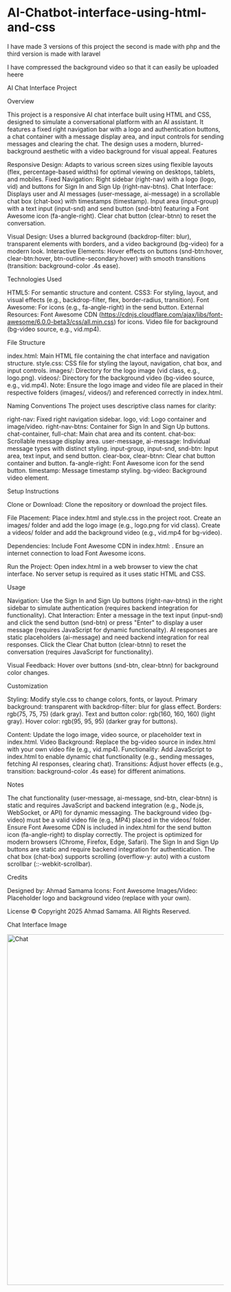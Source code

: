 # AI-Chatbot-interface-using-html-and-css
I have made 3 versions of this project the second is made with php and the third version is made with laravel

I have compressed the background video so that it can easily be uploaded heere

AI Chat Interface Project

Overview

This project is a responsive AI chat interface built using HTML and CSS, designed to simulate a conversational platform with an AI assistant. It features a fixed right navigation bar with a logo and authentication buttons, a chat container with a message display area, and input controls for sending messages and clearing the chat. The design uses a modern, blurred-background aesthetic with a video background for visual appeal.
Features

Responsive Design: Adapts to various screen sizes using flexible layouts (flex, percentage-based widths) for optimal viewing on desktops, tablets, and mobiles.
Fixed Navigation: Right sidebar (right-nav) with a logo (logo, vid) and buttons for Sign In and Sign Up (right-nav-btns).
Chat Interface: 
Displays user and AI messages (user-message, ai-message) in a scrollable chat box (chat-box) with timestamps (timestamp).
Input area (input-group) with a text input (input-snd) and send button (snd-btn) featuring a Font Awesome icon (fa-angle-right).
Clear chat button (clear-btnn) to reset the conversation.


Visual Design: Uses a blurred background (backdrop-filter: blur), transparent elements with borders, and a video background (bg-video) for a modern look.
Interactive Elements: Hover effects on buttons (snd-btn:hover, clear-btn:hover, btn-outline-secondary:hover) with smooth transitions (transition: background-color .4s ease).

Technologies Used

HTML5: For semantic structure and content.
CSS3: For styling, layout, and visual effects (e.g., backdrop-filter, flex, border-radius, transition).
Font Awesome: For icons (e.g., fa-angle-right) in the send button.
External Resources:
Font Awesome CDN (https://cdnjs.cloudflare.com/ajax/libs/font-awesome/6.0.0-beta3/css/all.min.css) for icons.
Video file for background (bg-video source, e.g., vid.mp4).



File Structure

index.html: Main HTML file containing the chat interface and navigation structure.
style.css: CSS file for styling the layout, navigation, chat box, and input controls.
images/: Directory for the logo image (vid class, e.g., logo.png).
videos/: Directory for the background video (bg-video source, e.g., vid.mp4).
Note: Ensure the logo image and video file are placed in their respective folders (images/, videos/) and referenced correctly in index.html.



Naming Conventions
The project uses descriptive class names for clarity:

right-nav: Fixed right navigation sidebar.
logo, vid: Logo container and image/video.
right-nav-btns: Container for Sign In and Sign Up buttons.
chat-container, full-chat: Main chat area and its content.
chat-box: Scrollable message display area.
user-message, ai-message: Individual message types with distinct styling.
input-group, input-snd, snd-btn: Input area, text input, and send button.
clear-box, clear-btnn: Clear chat button container and button.
fa-angle-right: Font Awesome icon for the send button.
timestamp: Message timestamp styling.
bg-video: Background video element.

Setup Instructions

Clone or Download:
Clone the repository or download the project files.


File Placement:
Place index.html and style.css in the project root.
Create an images/ folder and add the logo image (e.g., logo.png for vid class).
Create a videos/ folder and add the background video (e.g., vid.mp4 for bg-video).


Dependencies:
Include Font Awesome CDN in index.html: <link rel="stylesheet" href="https://cdnjs.cloudflare.com/ajax/libs/font-awesome/6.0.0-beta3/css/all.min.css">.
Ensure an internet connection to load Font Awesome icons.


Run the Project:
Open index.html in a web browser to view the chat interface.
No server setup is required as it uses static HTML and CSS.



Usage

Navigation: Use the Sign In and Sign Up buttons (right-nav-btns) in the right sidebar to simulate authentication (requires backend integration for functionality).
Chat Interaction:
Enter a message in the text input (input-snd) and click the send button (snd-btn) or press "Enter" to display a user message (requires JavaScript for dynamic functionality).
AI responses are static placeholders (ai-message) and need backend integration for real responses.
Click the Clear Chat button (clear-btnn) to reset the conversation (requires JavaScript for functionality).


Visual Feedback: Hover over buttons (snd-btn, clear-btnn) for background color changes.

Customization

Styling: Modify style.css to change colors, fonts, or layout.
Primary background: transparent with backdrop-filter: blur for glass effect.
Borders: rgb(75, 75, 75) (dark gray).
Text and button color: rgb(160, 160, 160) (light gray).
Hover color: rgb(95, 95, 95) (darker gray for buttons).


Content: Update the logo image, video source, or placeholder text in index.html.
Video Background: Replace the bg-video source in index.html with your own video file (e.g., vid.mp4).
Functionality: Add JavaScript to index.html to enable dynamic chat functionality (e.g., sending messages, fetching AI responses, clearing chat).
Transitions: Adjust hover effects (e.g., transition: background-color .4s ease) for different animations.

Notes

The chat functionality (user-message, ai-message, snd-btn, clear-btnn) is static and requires JavaScript and backend integration (e.g., Node.js, WebSocket, or API) for dynamic messaging.
The background video (bg-video) must be a valid video file (e.g., MP4) placed in the videos/ folder.
Ensure Font Awesome CDN is included in index.html for the send button icon (fa-angle-right) to display correctly.
The project is optimized for modern browsers (Chrome, Firefox, Edge, Safari).
The Sign In and Sign Up buttons are static and require backend integration for authentication.
The chat box (chat-box) supports scrolling (overflow-y: auto) with a custom scrollbar (::-webkit-scrollbar).

Credits

Designed by: Ahmad Samama
Icons: Font Awesome
Images/Video: Placeholder logo and background video (replace with your own).

License
© Copyright 2025 Ahmad Samama. All Rights Reserved.

Chat Interface Image

<img width="1440" height="814" alt="Chat" src="https://github.com/user-attachments/assets/ebe4d613-a574-4146-a211-6f839fb8ad19" />

